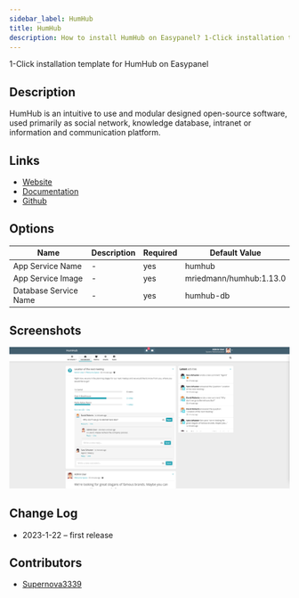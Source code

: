 ```yaml
---
sidebar_label: HumHub
title: HumHub
description: How to install HumHub on Easypanel? 1-Click installation template for HumHub on Easypanel
---
```


<!-- generated -->

1-Click installation template for HumHub on Easypanel

## Description

HumHub is an intuitive to use and modular designed open-source software, used primarily as social network, knowledge database, intranet or information and communication platform.

## Links

- [Website](https://www.humhub.com)
- [Documentation](http://docs.humhub.org/)
- [Github](https://github.com/humhub/humhub/)

## Options

Name | Description | Required | Default Value
-|-|-|-
App Service Name | - | yes | humhub
App Service Image | - | yes | mriedmann/humhub:1.13.0
Database Service Name | - | yes | humhub-db

## Screenshots

![HumHub Screenshot](./assets/screenshot.png)

## Change Log

- 2023-1-22 – first release

## Contributors

- [Supernova3339](https://github.com/Supernova3339)
